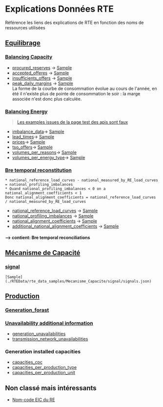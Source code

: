 # Explications Données RTE
Référence les liens des explications de RTE en fonction des noms de ressources utilisées
## [Equilibrage](https://github.com/mathiaHa/MA-Analysis/tree/rteb/RTE/RTEData/rte_data_samples/Equilibrage)
### [Balancing Capacity](https://github.com/mathiaHa/MA-Analysis/tree/rteb/RTE/RTEData/rte_data_samples/Equilibrage/balancing_capacity)
* [procured_reserves](http://clients.rte-france.com/lang/fr/clients_traders_fournisseurs/vie/reserve_ajustement.jsp) -> [Sample](./RTEData/rte_data_samples/Equilibrage/balancing_capacity/procured_reserves.json)
* [accepted_offeres](http://clients.rte-france.com/lang/fr/clients_traders_fournisseurs/vie/volume_journalier_energie_ajustement.jsp) -> [Sample](./RTEData/rte_data_samples/Equilibrage/balancing_capacity/accepted_offers.json)
* [insufficients_offers](http://clients.rte-france.com/lang/fr/clients_traders_fournisseurs/vie/mecanisme/histo/modesDegrades.jsp) -> [Sample](./RTEData/rte_data_samples/Equilibrage/balancing_capacity/insufficients_offers.json)
* [peak_daily_margins](http://clients.rte-france.com/lang/fr/clients_traders_fournisseurs/vie/mecanisme/jour/marges.jsp) -> [Sample](./RTEData/rte_data_samples/Equilibrage/balancing_capacity/peak_daily_margins.json)  
La forme de la courbe de consommation évolue au cours de l'année, en été il n'existe plus de pointe de consommation le soir : la marge associée n'est donc plus calculée.
### [Balancing Energy](http://clients.rte-france.com/lang/fr/clients_traders_fournisseurs/vie/mecanisme/volumes_prix/equilibrage.jsp)
> [Les examples issues de la page test des apis sont faux](./RTEData/rte_data_samples/Equilibrage/balancing_energy)
* [imbalance_data](http://clients.rte-france.com/lang/fr/clients_traders_fournisseurs/vie/mecanisme/volumes_prix/equilibrage.jsp)-> [Sample](./RTEData/rte_data_samples/Equilibrage/balancing_energy/imbalance_data.json)
* [lead_times](http://clients.rte-france.com/lang/fr/clients_traders_fournisseurs/vie/mecanisme/volumes_prix/DMO_Domin.jsp)-> [Sample](./RTEData/rte_data_samples/Equilibrage/balancing_energy/lead_times.json)
* [prices](http://clients.rte-france.com/lang/fr/clients_traders_fournisseurs/vie/mecanisme/jour/courbe.jsp)-> [Sample](./RTEData/rte_data_samples/Equilibrage/balancing_energy/prices.json)
* [tso_offers](http://clients.rte-france.com/lang/fr/clients_traders_fournisseurs/vie/echanges_entre_GRT.jsp)-> [Sample](./RTEData/rte_data_samples/Equilibrage/balancing_energy/tso_offers.json)
* [volumes_per_reasons](http://clients.rte-france.com/lang/fr/clients_traders_fournisseurs/vie/mecanisme/volumes_prix/motif.jsp)-> [Sample](./RTEData/rte_data_samples/Equilibrage/balancing_energy/volumes_per_reasons.json)
* [volumes_per_energy_type](http://clients.rte-france.com/lang/fr/clients_traders_fournisseurs/vie/mecanisme/volumes_prix/type_offre.jsp)-> [Sample](./RTEData/rte_data_samples/Equilibrage/balancing_energy/volumes_per_energy_type.json)
### [Bre temporal reconstitution](http://clients.rte-france.com/lang/fr/clients_traders_fournisseurs/vie/vie_reconst_flux.jsp)
```
* national_reference_load_curves - national_measured_by_RE_load_curves = national_profiling_imbalances
* Quand national_profiling_imbalances < 0 on a national_alignment_coefficients < 1 
Donc national_alignment_coefficients = national_reference_load_curves / national_measured_by_RE_load_curves
```
* [national_reference_load_curves](http://clients.rte-france.com/lang/fr/clients_traders_fournisseurs/vie/vie_reconst_flux_C10.jsp) -> [Sample](./RTEData/rte_data_samples/Equilibrage/bre_imbalance_reconstitution/national_reference_load_curves.json)
* [national_profiling_imbalances](http://clients.rte-france.com/lang/fr/clients_traders_fournisseurs/vie/vie_reconst_flux_C11.jsp) -> [Sample](./RTEData/rte_data_samples/Equilibrage/bre_imbalance_reconstitution/national_profiling_imbalances.json)
* [national_alignment_coefficients](http://clients.rte-france.com/lang/fr/clients_traders_fournisseurs/vie/vie_reconst_flux_C12.jsp) -> [Sample](./RTEData/rte_data_samples/Equilibrage/bre_imbalance_reconstitution/national_alignment_coefficients.json)
* [additional_national_alignment_coefficients](http://clients.rte-france.com/lang/fr/clients_traders_fournisseurs/vie/vie_reconst_flux_C41.jsp) -> [Sample](./RTEData/rte_data_samples/Equilibrage/bre_imbalance_reconstitution/additional_national_alignment_coefficients.json)
#### --> contient: Bre temporal reconciliations
## [Mécanisme de Capacité](http://clients.rte-france.com/lang/fr/clients_traders_fournisseurs/vie/meca_capa/meca_capa.jsp)
### [signal](http://clients.rte-france.com/lang/fr/clients_traders_fournisseurs/vie/meca_capa/meca_capa_pp.jsp)
	[Sample](./RTEData/rte_data_samples/Mecanisme_Capacite/signal/signals.json)
## [Production](https://github.com/mathiaHa/MA-Analysis/tree/rteb/RTE/RTEData/rte_data_samples/Production)
### [Generation_forast](http://clients.rte-france.com/lang/fr/clients_traders_fournisseurs/vie/prod/prevision_production.jsp)
### [Unavailability additional information](http://clients.rte-france.com/lang/fr/clients_traders_fournisseurs/vie/prod/indisponibilites.jsp)
* [generation_unavailabilities](http://clients.rte-france.com/lang/fr/clients_traders_fournisseurs/vie/prod/indisponibilites.jsp)
* [transmission_network_unavailabilities](http://clients.rte-france.com/lang/fr/clients_traders_fournisseurs/vie/prod/PMD_hebdo.jsp)
### Generation installed capacities
* [capacities_cpc](http://clients.rte-france.com/lang/fr/clients_traders_fournisseurs/vie/prod/parc_reference.jsp)
* [capacities_per_production_type](http://clients.rte-france.com/lang/fr/clients_traders_fournisseurs/vie/prod/realisation_production.jsp)
* [capacities_per_production_unit](http://clients.rte-france.com/lang/fr/clients_traders_fournisseurs/vie/prod/production_groupe.jsp)


## Non classé mais intéressants
* [Nom-code EIC du RE](http://clients.rte-france.com/lang/fr/clients_traders_fournisseurs/vie/meca_capa/meca_capa_rpc.jsp)